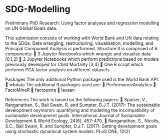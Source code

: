 # SDG-Modelling
Preliminary PhD Research: Using factor analyses and regression modelling on UN Global Goals data.

This submission consists of working with World Bank and UN data relating to the SDGs. Data wrangling, restructuring, visualisation, modelling, and Principal Component Analysis is performed. Structure It is comprised of 6 components:
 3 Jupyter Notebooks which wrangle and visualise data [0,1,2] 
 2 Jupyter Notebooks which perform predictions based on models previously developed for Child Mortality [3,4]
 One R script which performs PCA factor analysis on different datasets

Packages The only additional Python package used is the World Bank API: 
 wbdata
The additional R packages used are:
 PerformanceAnalytics 
 FactoMineR 
 factoextra 
 lavaan

References The work is based on the following papers:
 Spaiser, V., Ranganathan, S., Bali Swain, R. and Sumpter, D.J.T. (2017): The sustainable development oxymoron: quantifying and modelling the incompatibility of sustainable development goals. International Journal of Sustainable Development & World Ecology, 24(6), 457-470.
 Ranganathan, S., Nicolis, S.C., Bali Swain, R. and Sumpter, D.J.T. (2017): Setting development goals using stochastic dynamical system models. PLoS ONE, 12(2)
